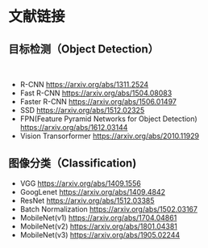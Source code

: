 # 文献链接
## 目标检测（Object Detection）
<br>

* R-CNN https://arxiv.org/abs/1311.2524
* Fast R-CNN https://arxiv.org/abs/1504.08083
* Faster R-CNN https://arxiv.org/abs/1506.01497
* SSD https://arxiv.org/abs/1512.02325
* FPN(Feature Pyramid Networks for Object Detection) https://arxiv.org/abs/1612.03144
* Vision Transorformer https://arxiv.org/abs/2010.11929



## 图像分类（Classification)

* VGG https://arxiv.org/abs/1409.1556
* GoogLenet  https://arxiv.org/abs/1409.4842
* ResNet https://arxiv.org/abs/1512.03385
* Batch Normalization https://arxiv.org/abs/1502.03167
* MobileNet(v1) https://arxiv.org/abs/1704.04861
* MobileNet(v2) https://arxiv.org/abs/1801.04381
* MobileNet(v3) https://arxiv.org/abs/1905.02244
